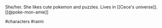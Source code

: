She/her. She likes cute pokemon and puzzles. Lives in [[Cece's universe]]. [[@poke-mon-amie]]

#characters #raimi